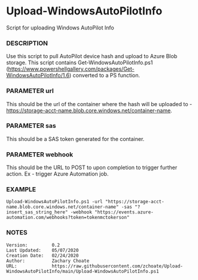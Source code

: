 # Upload-WindowsAutoPilotInfo
Script for uploading Windows AutoPilot Info

### DESCRIPTION
Use this script to pull AutoPilot device hash and upload to Azure Blob storage.
This script contains Get-WindowsAutoPilotInfo.ps1 (https://www.powershellgallery.com/packages/Get-WindowsAutoPilotInfo/1.6)
converted to a PS function.
### PARAMETER url
This should be the url of the container where the hash will be uploaded to - https://storage-acct-name.blob.core.windows.net/container-name.
### PARAMETER sas
This should be a SAS token generated for the container.
### PARAMETER webhook
This should be the URL to POST to upon completion to trigger further action. Ex - trigger Azure Automation job.
### EXAMPLE
```
Upload-WindowsAutoPilotInfo.ps1 -url "https://storage-acct-name.blob.core.windows.net/container-name" -sas "?insert_sas_string_here" -webhook "https://events.azure-automation.com/webhooks?token=tokenmctokerson"
```
### NOTES
    Version:         0.2
    Last Updated:    05/07/2020
    Creation Date:   02/24/2020
    Author:          Zachary Choate
    URL:             https://raw.githubusercontent.com/zchoate/Upload-WindowsAutoPilotInfo/main/Upload-WindowsAutoPilotInfo.ps1

